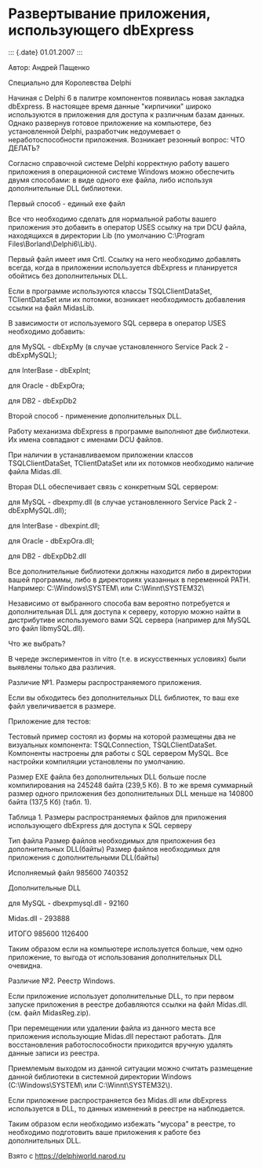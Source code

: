 Развертывание приложения, использующего dbExpress
=================================================

::: {.date}
01.01.2007
:::

Автор: Андрей Пащенко

Специально для Королевства Delphi

Начиная с Delphi 6 в палитре компонентов появилась новая закладка
dbExpress. В настоящее время данные \"кирпичики\" широко используются в
приложения для доступа к различным базам данных. Однако развернув
готовое приложение на компьютере, без установленной Delphi, разработчик
недоумевает о неработоспособности приложения. Возникает резонный вопрос:
ЧТО ДЕЛАТЬ?

Согласно справочной системе Delphi корректную работу вашего приложения в
операционной системе Windows можно обеспечить двумя способами: в виде
одного exe файла, либо используя дополнительные DLL библиотеки.

Первый способ - единый exe файл

Все что необходимо сделать для нормальной работы вашего приложения это
добавить в оператор USES ссылку на три DCU файла, находящихся в
директории Lib (по умолчанию C:\\Program
Files\\Borland\\Delphi6\\Lib\\).

Первый файл имеет имя Crtl. Ссылку на него необходимо добавлять всегда,
когда в приложении используется dbExpress и планируется обойтись без
дополнительных DLL.

Если в программе используются классы TSQLClientDataSet, TClientDataSet
или их потомки, возникает необходимость добавления ссылки на файл
MidasLib.

В зависимости от используемого SQL сервера в оператор USES необходимо
добавить:

для MySQL - dbExpMy (в случае установленного Service Pack 2 -
dbExpMySQL);

для InterBase - dbExpInt;

для Oracle - dbExpOra;

для DB2 - dbExpDb2

Второй способ - применение дополнительных DLL.

Работу механизма dbExpress в программе выполняют две библиотеки. Их
имена совпадают с именами DCU файлов.

При наличии в устанавливаемом приложении классов TSQLClientDataSet,
TClientDataSet или их потомков необходимо наличие файла Midas.dll.

Вторая DLL обеспечивает связь с конкретным SQL сервером:

для MySQL - dbexpmy.dll (в случае установленного Service Pack 2 -
dbExpMySQL.dll);

для InterBase - dbexpint.dll;

для Oracle - dbExpOra.dll;

для DB2 - dbExpDb2.dll

Все дополнительные библиотеки должны находится либо в директории вашей
программы, либо в директориях указанных в переменной PATH. Например:
C:\\Windows\\SYSTEM\\ или C:\\Winnt\\SYSTEM32\\

Независимо от выбранного способа вам вероятно потребуется и
дополнительная DLL для доступа к серверу, которую можно найти в
дистрибутиве используемого вами SQL сервера (например для MySQL это файл
libmySQL.dll).

Что же выбрать?

В череде экспериментов in vitro (т.е. в искусственных условиях) были
выявлены только два различия.

Различие №1. Размеры распространяемого приложения.

Если вы обходитесь без дополнительных DLL библиотек, то ваш exe файл
увеличивается в размере.

Приложение для тестов:

Тестовый пример состоял из формы на которой размещены два не визуальных
компонента: TSQLConnection, TSQLClientDataSet. Компоненты настроены для
работы с SQL сервером MySQL. Все настройки компиляции установлены по
умолчанию.

Размер EXE файла без дополнительных DLL больше после компилирования на
245248 байта (239,5 Кб). В то же время суммарный размер одного
приложения без дополнительных DLL меньше на 140800 байта (137,5 Кб)
(табл. 1).

Таблица 1. Размеры распространяемых файлов для приложения использующего
dbExpress для доступа к SQL серверу

Тип файла Размер файлов необходимых для приложения без дополнительных
DLL(байты) Размер файлов необходимых для приложения с дополнительными
DLL(байты)

Исполняемый файл 985600 740352

Дополнительные DLL

для MySQL - dbexpmysql.dll - 92160

Midas.dll - 293888

ИТОГО 985600 1126400

Таким образом если на компьютере используется больше, чем одно
приложение, то выгода от использования дополнительных DLL очевидна.

Различие №2. Реестр Windows.

Если приложение использует дополнительные DLL, то при первом запуске
приложения в реестре добавляются ссылки на файл Midas.dll. (см. файл
MidasReg.zip).

При перемещении или удалении файла из данного места все приложения
использующие Midas.dll перестают работать. Для восстановления
работоспособности приходится вручную удалять данные записи из реестра.

Приемлемым выходом из данной ситуации можно считать размещение данной
библиотеки в системной директории Windows (C:\\Windows\\SYSTEM\\ или
C:\\Winnt\\SYSTEM32\\).

Если приложение распространяется без Midas.dll или dbExpress
используется в DLL, то данных изменений в реестре на наблюдается.

Таким образом если необходимо избежать \"мусора\" в реестре, то
необходимо подготовить ваше приложения к работе без дополнительных DLL.

Взято с <https://delphiworld.narod.ru>
